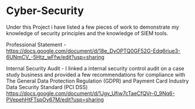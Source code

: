 # Cyber-Security

Under this Project i have listed a few pieces of work to demonstrate my knowledge of security principles and the knowledge of SIEM tools.

Professional Statement - https://docs.google.com/document/d/18e_DyOPTQ0GF52G-Edq6riue3-6UNmCV_-5Htz_wFfw/edit?usp=sharing


Internal Security Audit - 
I linked a internal security control audit on a case study business and provided a few recommendations for compliance with The General Data Protection Regulation (GDPR) and Payment Card Industry Data Security Standard (PCI DSS) https://docs.google.com/document/d/1Jgy_Ufiw7cTaeCfQVr-0_9Nq6-PVepehHtFTspOy67M/edit?usp=sharing



